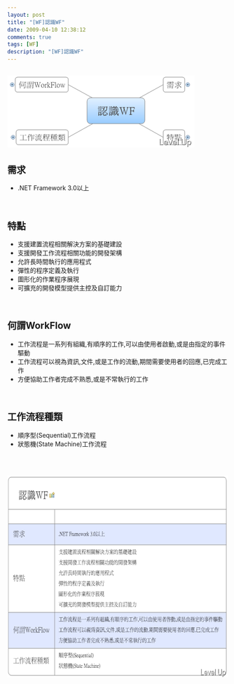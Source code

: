 ```yaml
---
layout: post
title: "[WF]認識WF"
date: 2009-04-10 12:38:12
comments: true
tags: [WF]
description: "[WF]認識WF"
---
```

<h2><img style="border-right-width: 0px; border-top-width: 0px; border-bottom-width: 0px; border-left-width: 0px" border="0" alt="image" src="\images\posts\7958\image_thumb_1.png" width="427" height="164" /></a> </h2>  <h2>需求</h2>  <ul>   <li>.NET Framework 3.0以上 </li> </ul>  <p> </p>  <h2>特點</h2>  <ul>   <li>支援建置流程相關解決方案的基礎建設 </li>    <li>支援開發工作流程相關功能的開發架構 </li>    <li>允許長時間執行的應用程式 </li>    <li>彈性的程序定義及執行 </li>    <li>圖形化的作業程序展現 </li>    <li>可擴充的開發模型提供主控及自訂能力 </li> </ul>  <p> </p>  <h2>何謂WorkFlow</h2>  <ul>   <li>工作流程是一系列有組織,有順序的工作,可以由使用者啟動,或是由指定的事件驅動 </li>    <li>工作流程可以視為資訊,文件,或是工作的流動,期間需要使用者的回應,已完成工作 </li>    <li>方便協助工作者完成不熟悉,或是不常執行的工作 </li> </ul>  <p> </p>  <h2>工作流程種類</h2>  <ul>   <li>順序型(Sequential)工作流程 </li>    <li>狀態機(State Machine)工作流程 </li> </ul>  <p> </p>  <p> <a href="http://files.dotblogs.com.tw/larrynung/0904/WFWF_12D5B/image_6.png"><img style="border-right-width: 0px; border-top-width: 0px; border-bottom-width: 0px; border-left-width: 0px" border="0" alt="image" src="\images\posts\7958\image_thumb_2.png" width="644" height="461" /></p>